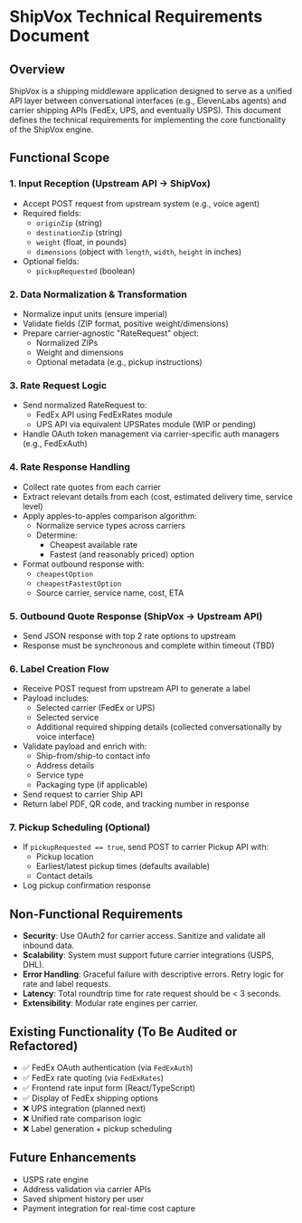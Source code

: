 
# ShipVox Technical Requirements Document

## Overview
ShipVox is a shipping middleware application designed to serve as a unified API layer between conversational interfaces (e.g., ElevenLabs agents) and carrier shipping APIs (FedEx, UPS, and eventually USPS). This document defines the technical requirements for implementing the core functionality of the ShipVox engine.

## Functional Scope

### 1. Input Reception (Upstream API → ShipVox)
- Accept POST request from upstream system (e.g., voice agent)
- Required fields:
    - `originZip` (string)
    - `destinationZip` (string)
    - `weight` (float, in pounds)
    - `dimensions` (object with `length`, `width`, `height` in inches)
- Optional fields:
    - `pickupRequested` (boolean)

### 2. Data Normalization & Transformation
- Normalize input units (ensure imperial)
- Validate fields (ZIP format, positive weight/dimensions)
- Prepare carrier-agnostic "RateRequest" object:
    - Normalized ZIPs
    - Weight and dimensions
    - Optional metadata (e.g., pickup instructions)

### 3. Rate Request Logic
- Send normalized RateRequest to:
    - FedEx API using FedExRates module
    - UPS API via equivalent UPSRates module (WIP or pending)
- Handle OAuth token management via carrier-specific auth managers (e.g., FedExAuth)

### 4. Rate Response Handling
- Collect rate quotes from each carrier
- Extract relevant details from each (cost, estimated delivery time, service level)
- Apply apples-to-apples comparison algorithm:
    - Normalize service types across carriers
    - Determine:
        - Cheapest available rate
        - Fastest (and reasonably priced) option
- Format outbound response with:
    - `cheapestOption`
    - `cheapestFastestOption`
    - Source carrier, service name, cost, ETA

### 5. Outbound Quote Response (ShipVox → Upstream API)
- Send JSON response with top 2 rate options to upstream
- Response must be synchronous and complete within timeout (TBD)

### 6. Label Creation Flow
- Receive POST request from upstream API to generate a label
- Payload includes:
    - Selected carrier (FedEx or UPS)
    - Selected service
    - Additional required shipping details (collected conversationally by voice interface)
- Validate payload and enrich with:
    - Ship-from/ship-to contact info
    - Address details
    - Service type
    - Packaging type (if applicable)
- Send request to carrier Ship API
- Return label PDF, QR code, and tracking number in response

### 7. Pickup Scheduling (Optional)
- If `pickupRequested == true`, send POST to carrier Pickup API with:
    - Pickup location
    - Earliest/latest pickup times (defaults available)
    - Contact details
- Log pickup confirmation response

## Non-Functional Requirements
- **Security**: Use OAuth2 for carrier access. Sanitize and validate all inbound data.
- **Scalability**: System must support future carrier integrations (USPS, DHL).
- **Error Handling**: Graceful failure with descriptive errors. Retry logic for rate and label requests.
- **Latency**: Total roundtrip time for rate request should be < 3 seconds.
- **Extensibility**: Modular rate engines per carrier.

## Existing Functionality (To Be Audited or Refactored)
- ✅ FedEx OAuth authentication (via `FedExAuth`)
- ✅ FedEx rate quoting (via `FedExRates`)
- ✅ Frontend rate input form (React/TypeScript)
- ✅ Display of FedEx shipping options
- ❌ UPS integration (planned next)
- ❌ Unified rate comparison logic
- ❌ Label generation + pickup scheduling

## Future Enhancements
- USPS rate engine
- Address validation via carrier APIs
- Saved shipment history per user
- Payment integration for real-time cost capture
